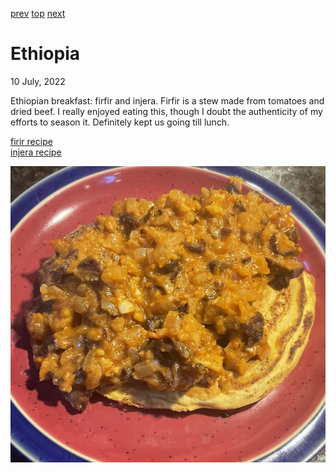 [prev](eswatini.md)
[top](../index.md)
[next](../f/fiji.md)
# Ethiopia
10 July, 2022


Ethiopian breakfast: firfir and injera. Firfir is a stew made from
tomatoes and dried beef. I really enjoyed eating this, though I doubt
the authenticity of my efforts to season it. Definitely kept us going
till lunch.

[firir recipe](https://www.allrecipes.com/recipe/254856/ethiopian-firfir-with-dried-beef-quanta-firfir/)<br>
[injera recipe](https://marcussamuelsson.com/recipe/injera)

![breakfast](images/ethiopia.jpeg)
